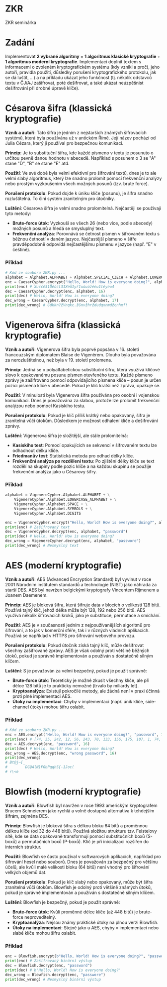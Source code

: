 # ZKR
ZKR seminárka

# Zadání
Implementovat **2 vybrané algoritmy** = **1 algoritmus klasické kryptografie** + **1 algoritmus moderní kryptografie**. Implementaci doplnit textem s informacemi o zvoleném kryptografickém systému (kdy vznikl a proč), jeho autoři, pravidla použití, důsledky porušení kryptografického protokolu, jak se dá luštit, ...) a na příkladu ukázat jeho funkčnost (tj. několik odstavců textu v ČJ/AJ zašifrovat, poté dešifrovat, a také ukázat neúzpěšnist dešifrování při drobné úpravě klíče).

# Césarova šifra (klassická kryptografie)

**Vznik a autoři**: Tato šifra je jedním z nejstarších známých šifrovacích systémů, která byla používána už v antickém Římě. Její název pochází od Julia Cézara, který ji používal pro bezpečnou komunikaci.

**Princip**: Je to substituční šifra, kde každé písmeno v textu je posunuto o určitou pevně danou hodnotu v abecedě. Například s posunem o 3 se "A" stane "D", "B" se stane "E" atd.

**Použití**: Ve své době byla velmi efektivní pro šifrování textů, dnes je to ale velmi slabý algoritmus, který lze snadno prolomit pomocí frekvenční analýzy nebo prostým vyzkoušením všech možných posunů (tzv. brute force).

**Porušení protokolu**: Pokud dojde k úniku klíče (posunu), je šifra snadno rozluštitelná. To činí systém zranitelným pro útočníky.

**Luštění**: Césarova šifra je velmi snadno prolomitelná. Nejčastěji se používají tyto metody:
- **Brute-force útok**: Vyzkouší se všech 26 (nebo více, podle abecedy) možných posunů a hledá se smysluplný text.
- **Frekvenční analýza**: Porovnává se četnost písmen v šifrovaném textu s běžnou četností v daném jazyce. Nejčastější písmeno v šifře pravděpodobně odpovídá nejčastějšímu písmenu v jazyce (např. "E" v češtině).

### Příklad
```python
# Kód ze souboru ZKR.py ...
alphabet = Alphabet.ALPHABET + Alphabet.SPECIAL_CZECH + Alphabet.LOWERCASE_ALPHABET + Alphabet.SPECIAL_CZECH_LOWER + Alphabet.SPACE + Alphabet.SYMBOLS + Alphabet.DIGITS
enc = CaesarCypher.encrypt("Hello, World! How is everyone doing?", alphabet, 16)
print(enc) # Xuččě51Ůěóčt31Xěů1yř1uúuóžěéu1těyéw4
dec = CaesarCypher.decrypt(enc, alphabet, 16)
print(dec) # Hello, World! How is everyone doing?
dec_wrong = CaesarCypher.decrypt(enc, alphabet, 17)
print(dec_wrong) # Gdkkn?žVnqkc.žGnvžhrždudqxnmdžcnhmf!
```
# Vigenerova šifra (klassická kryptografie)
**Vznik a autoři**: Vigenerova šifra byla poprvé popsána v 16. století francouzským diplomatem Blaise de Vigenèrem. Dlouho byla považována za nerozluštitelnou, než byla v 19. století prolomena.

**Princip**: Jedná se o polyalfabetickou substituční šifru, která využívá klíčové slovo k opakovanému posunu písmen otevřeného textu. Každé písmeno zprávy je zašifrováno pomocí odpovídajícího písmena klíče – posun je určen pozicí písmena klíče v abecedě. Pokud je klíč kratší než zpráva, opakuje se.

**Použití**: V minulosti byla Vigenerova šifra používána pro osobní i vojenskou komunikaci. Dnes je považována za slabou, protože lze prolomit frekvenční analýzou nebo pomocí Kasiskiho testu.

**Porušení protokolu**: Pokud je klíč příliš krátký nebo opakovaný, šifra je zranitelná vůči útokům. Důsledkem je možnost odhalení klíče a dešifrování zprávy.

**Luštění**: Vigenerova šifra je složitější, ale stále prolomitelná:
- **Kasiskiho test**: Pomocí opakujících se sekvencí v šifrovaném textu lze odhadnout délku klíče.
- **Friedmanův test**: Statistická metoda pro odhad délky klíče.
- **Frekvenční analýza po rozdělení textu**: Po zjištění délky klíče se text rozdělí na skupiny podle pozic klíče a na každou skupinu se použije frekvenční analýza jako u Césarovy šifry.

### Příklad
```python
alphabet = VigenereCypher.Alphabet.ALPHABET + \
    VigenereCypher.Alphabet.LOWERCASE_ALPHABET + \
    VigenereCypher.Alphabet.SPACE + \
    VigenereCypher.Alphabet.SYMBOLS + \
    VigenereCypher.Alphabet.DIGITS

enc = VigenereCypher.encrypt("Hello, World! How is everyone doing?", alphabet, "password")
print(enc) # Zašifrovaný text
dec = VigenereCypher.decrypt(enc, alphabet, "password")
print(dec) # Hello, World! How is everyone doing?
dec_wrong = VigenereCypher.decrypt(enc, alphabet, "passwore")
print(dec_wrong) # Nesmyslný text
```

# AES (moderní kryptografie)

**Vznik a autoři**: AES (Advanced Encryption Standard) byl vyvinut v roce 2001 Národním institutem standardů a technologie (NIST) jako náhrada za starší DES. AES byl navržen belgickými kryptografy Vincentem Rijmenem a Joanem Daemenem.

**Princip**: AES je bloková šifra, která šifruje data v blocích o velikosti 128 bitů. Používá tajný klíč, jehož délka může být 128, 192 nebo 256 bitů. AES využívá několik šifrovacích kroků, jako je substituce, permutace a smíchání.

**Použití**: AES je v současnosti jedním z nejpoužívanějších algoritmů pro šifrování, a to jak v komerční sféře, tak i v různých vládních aplikacích. Používá se například v HTTPS pro šifrování webového provozu.

**Porušení protokolu**: Pokud útočník získá tajný klíč, může dešifrovat všechny zašifrované zprávy. AES je však odolný proti většině běžných útoků, pokud je správně implementován a používán s dostatečně silným klíčem.

**Luštění**: S je považován za velmi bezpečný, pokud je použit správně:
- **Brute-force útok**: Teoreticky je možné zkusit všechny klíče, ale při délce 128 bitů je to prakticky nemožné (trvalo by miliardy let).
- **Kryptoanalýza**: Existují pokročilé metody, ale žádná není v praxi účinná proti plné implementaci AES.
- **Útoky na implementaci**: Chyby v implementaci (např. únik klíče, side-channel útoky) mohou šifru oslabit.

### Příklad
```python
# Kód ze souboru ZKR.py ...
enc = AES.encrypt("Hello, World! How is everyone doing?", "password", 16)
print(enc) # [74, 35, 242, 12, 56, 243, 70, 133, 156, 175, 107, 1, 74, 190, 25, 74, 234, 216, 97, 127, 55, 113, 2, 165, 100, 179, 215, 2, 70, 176, 215, 132, 130, 96, 18, 63, 40, 21, 195, 76, 222, 113, 5, 214, 109, 155, 131, 213]
dec = AES.decrypt(enc, "password", 16)
print(dec) # Hello, World! How is everyone doing?
dec_wrong = AES.decrypt(enc, "wrong password", 16)
print(dec_wrong)
# Bt@j~[_
#        DC@AlN}FGbPqqhS{-1Joc(
# r\<e
```

# Blowfish (moderní kryptografie)
**Vznik a autoři**: Blowfish byl navržen v roce 1993 americkým kryptografem Brucem Schneierem jako rychlá a volně dostupná alternativa k tehdejším šifrám, zejména DES.

**Princip**: Blowfish je bloková šifra s délkou bloku 64 bitů a proměnnou délkou klíče (od 32 do 448 bitů). Používá složitou strukturu tzv. Feistelovy sítě, kde se data opakovaně transformují pomocí substitučních boxů (S-boxů) a permutačních boxů (P-boxů). Klíč je při inicializaci rozšířen do interních struktur.

**Použití**: Blowfish se často používal v softwarových aplikacích, například pro šifrování hesel nebo souborů. Dnes je považován za bezpečný pro většinu účelů, ale kvůli malé velikosti bloku (64 bitů) není vhodný pro šifrování velkých objemů dat.

**Porušení protokolu**: Pokud je klíč slabý nebo opakovaný, může být šifra zranitelná vůči útokům. Blowfish je odolný proti většině známých útoků, pokud je správně implementován a používán s dostatečně silným klíčem.

**Luštění**: Blowfish je bezpečný, pokud je použit správně:
- **Brute-force útok**: Kvůli proměnné délce klíče (až 448 bitů) je brute-force neproveditelný.
- **Kryptoanalýza**: Nejsou známy praktické útoky na plnou verzi Blowfish.
- **Útoky na implementaci**: Stejně jako u AES, chyby v implementaci nebo slabé klíče mohou šifru oslabit.

### Příklad
```python
enc = Blowfish.encrypt(b"Hello, World! How is everyone doing?", "password")
print(enc) # Zašifrovaný binární výstup
dec = Blowfish.decrypt(enc, "password")
print(dec) # b'Hello, World! How is everyone doing?'
dec_wrong = Blowfish.decrypt(enc, "passwore")
print(dec_wrong) # Nesmyslný binární výstup
```